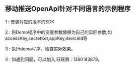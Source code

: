 ## 移动推送OpenApi针对不同语言的示例程序

1 : 安装对应的版本的SDK

2 : 将Demo程序中的变量参数替换为自己的实际参数,如 accessKey,secretKet,appKey,deviceId等

3 : 执行demo程序，检查实际效果。

4 : 如遇到问题，可以加入,旺旺群 : 1360183878。
